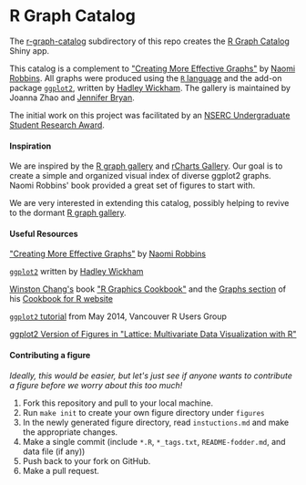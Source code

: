 R Graph Catalog
===============

The [r-graph-catalog](r-graph-catalog) subdirectory of this repo creates the [R Graph Catalog](http://shinyapps.stat.ubc.ca/r-graph-catalog/) Shiny app.

This catalog is a complement to ["Creating More Effective Graphs"](http://www.amazon.com/Creating-Effective-Graphs-Naomi-Robbins/dp/0985911123) by [Naomi Robbins](http://www.nbr-graphs.com). All graphs were produced using the [`R` language](http://www.r-project.org) and the add-on package [`ggplot2`](http://ggplot2.org), written by [Hadley Wickham](http://hadley.github.io). The gallery is maintained by Joanna Zhao and [Jennifer Bryan](http://www.stat.ubc.ca/~jenny/).

The initial work on this project was facilitated by an [NSERC Undergraduate Student Research Award](http://www.nserc-crsng.gc.ca/students-etudiants/ug-pc/usra-brpc_eng.asp).

#### Inspiration

We are inspired by the [R graph gallery](http://rgraphgallery.blogspot.ca) and [rCharts Gallery](http://rcharts.io/gallery/). Our goal is to create a simple and organized visual index of diverse ggplot2 graphs. Naomi Robbins' book provided a great set of figures to start with.

We are very interested in extending this catalog, possibly helping to revive to the dormant [R graph gallery](http://rgraphgallery.blogspot.ca).

#### Useful Resources

["Creating More Effective Graphs"](http://www.amazon.com/Creating-Effective-Graphs-Naomi-Robbins/dp/0985911123) by [Naomi Robbins](http://www.nbr-graphs.com)

[`ggplot2`](http://ggplot2.org) written by [Hadley Wickham](http://hadley.github.io)

[Winston Chang's](https://github.com/wch) book ["R Graphics Cookbook"](http://shop.oreilly.com/product/0636920023135.do) and the [Graphs section](http://www.cookbook-r.com/Graphs/) of his [Cookbook for R website](http://www.cookbook-r.com/)

[`ggplot2` tutorial](https://github.com/jennybc/ggplot2-tutorial) from May 2014, Vancouver R Users Group

[ggplot2 Version of Figures in "Lattice: Multivariate Data Visualization with R"](http://learnr.wordpress.com/2009/08/26/ggplot2-version-of-figures-in-lattice-multivariate-data-visualization-with-r-final-part/)

#### Contributing a figure

*Ideally, this would be easier, but let's just see if anyone wants to contribute a figure before we worry about this too much!*

1. Fork this repository and pull to your local machine.
2. Run `make init` to create your own figure directory under `figures`
3. In the newly generated figure directory, read `instuctions.md` and make the appropriate changes.
4. Make a single commit (include `*.R`, `*_tags.txt`, `README-fodder.md`, and data file (if any))
5. Push back to your fork on GitHub.
6. Make a pull request.
